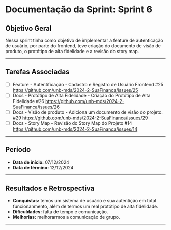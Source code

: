 # Documentação da Sprint: Sprint 6

## Objetivo Geral
Nessa sprint tinha como objetivo de implementar a feature de autenticação de usuário, por parte do frontend, teve criação do documento de visão de produto, o protótipo de alta fidelidade e a revisão do story map.

---

## Tarefas Associadas

- [ ] Feature - Autentificação - Cadastro e Registro de Usuário Frontend #25 https://github.com/unb-mds/2024-2-SuaFinanca/issues/25
- [ ] Docs - Protótipo de Alta Fidelidade - Criação do Protótipo de Alta Fidelidade #26 https://github.com/unb-mds/2024-2-SuaFinanca/issues/26
- [ ] Docs - Visão de produto - Adiciona um documento de visão do projeto. #29 https://github.com/unb-mds/2024-2-SuaFinanca/issues/29
- [ ] Docs - Story Map - Revisão do Story Map do Projeto #14 https://github.com/unb-mds/2024-2-SuaFinanca/issues/14

---

## Período
- **Data de início:** 07/12/2024  
- **Data de término:** 12/12/2024  

---

## Resultados e Retrospectiva

- **Conquistas:** temos um sistema de usuário e sua autentição em total funcionanmento, além de termos um real protótipo de alta fidelidade. 
- **Dificuldades:** falta de tempo e comunicação.  
- **Melhorias:** melhorarmos a comunicação de grupo.

---

